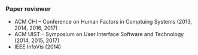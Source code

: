 ### Paper reviewer

* ACM CHI &ndash; Conference on Human Factors in Comptuing Systems (2013, 2014, 2016, 2017)
* ACM UIST &ndash; Symposium on User Interface Software and Technology (2014, 2015, 2017)
* IEEE InfoVis (2014)
